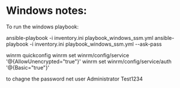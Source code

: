 # Windows notes:

To run the windows playbook:

ansible-playbook -i inventory.ini playbook_windows_ssm.yml
ansible-playbook -i inventory.ini playbook_windows_ssm.yml --ask-pass


winrm quickconfig
winrm set winrm/config/service '@{AllowUnencrypted="true"}'
winrm set winrm/config/service/auth '@{Basic="true"}'

to chagne the password net user Administrator Test1234
